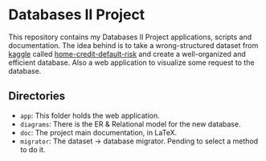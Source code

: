 # Databases II Project

This repository contains my Databases II Project applications, scripts and
documentation. The idea behind is to take a wrong-structured dataset from 
[kaggle](https://www.kaggle.com) called
[home-credit-default-risk](https://www.kaggle.com/c/home-credit-default-risk/data)
and create a well-organized and efficient database. Also a web application 
to visualize some request to the database.

## Directories

- `app`: This folder holds the web application.
- `diagrams`: There is the ER & Relational model for the new database.
- `doc`: The project main documentation, in LaTeX.
- `migrator`: The dataset -> database migrator. Pending to select a method to do it.

